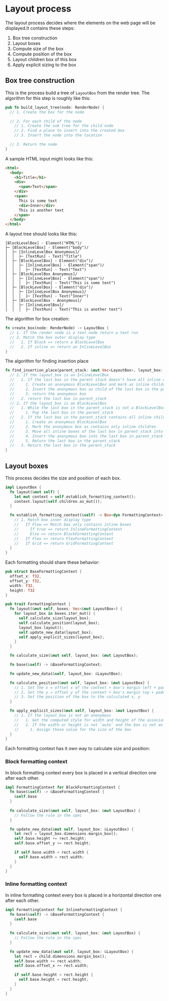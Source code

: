 # Layout process

The layout process decides where the elements on the web page will be displayed.It contains these steps:

1. Box tree construction
2. Layout boxes
  1. Compute size of the box
  2. Compute position of the box
  3. Layout children box of this box
  3. Apply explicit sizing to the box

## Box tree construction

This is the process build a tree of `LayoutBox` from the render tree. The algorithm for this step is roughly like this:

```rs
pub fn build_layout_tree(node: RenderNode) {
  // 1. Create the box for the node

  // 2. For each child of the node
    // 1. Create the sub tree for the child node
    // 2. Find a place to insert into the created box
    // 3. Insert the node into the location

  // 3. Return the node
}
```

A sample HTML input might looks like this:

```html
<html>
  <body>
    <h1>Title</h1>
    <div>
      <span>Text</span>
    </div>
    <span>
      This is some text
      <div>Inner</div>
      This is another text
    </span>
  </body>
</html>
```

A layout tree should looks like this:

```
[BlockLevelBox] - Element("HTML")/
├─ [BlockLevelBox] - Element("body")/
│  ├─ [InlineLevelBox Anonymous]/
│  │  ├─ [TextRun] - Text("Title")
│  ├─ [BlockLevelBox] - Element("div")/
│  │  ├─ [InlineLevelBox] - Element("span")/
│  │  │  ├─ [TextRun] - Text("Text")
│  ├─ [BlockLevelBox Anonymous]/
│  │  ├─ [InlineLevelBox] - Element("span")/
│  │  │  ├─ [TextRun] - Text("This is some text")
│  ├─ [BlockLevelBox] - Element("div")/
│  │  ├─ [InlineLevelBox Anonymous]/
│  │  │  ├─ [TextRun] - Text("Inner")
│  ├─ [BlockLevelBox - Anonymous]/
│  │  ├─ [InlineLevelBox]/
│  │  │  ├─ [TextRun] - Text("This is another text")
```

The algorithm for box creation:

```rs
fn create_box(node: RenderNode) -> LayoutBox {
  // 1. If the render node is a text node return a text run
  // 2. Match the box outer display type
  //   1. If Block => return a BlockLevelBox
  //   2. If inline => return an InlineLevelBox
}
```

The algorithm for finding insertion place

```rs
fn find_insertion_place(parent_stack: &mut Vec<LayoutBox>, layout_box: &LayoutBox) -> &mut LayoutBox {
  // 1. If the layout_box is an InlineLevelBox
  //   1. If the last box in the parent stack doesn't have all inline children
  //     1. Create an anonymous BlockLevelBox and mark as inline children only
  //     2. Insert the anonymous box as child of the last box in the parent stack
  //     3. return the anonymous box
  //   2. return the last box in parent_stack
  // 2. If the layout_box is an BlockLevelBox
  //   1. While the last box in the parent_stack is not a BlockLevelBox
  //     1. Pop the last box in the parent_stack
  //   2. If the last box in the parent_stack contains all inline children
  //     1. Create an anonymous BlockLevelBox
  //     2. Mark the anonymous box as contains only inline children
  //     3. Move all inline boxes of the last box in parent_stack into the anonymous box
  //     4. Insert the anonymous box into the last box in parent_stack
  //     5. Return the last box in the parent_stack
  //   3. Return the last box in the parent_stack
}
```

## Layout boxes

This process decides the size and position of each box.

```rs
impl LayoutBox {
  fn layout(&mut self) {
    let mut context = self.establish_formatting_context();
    context.layout(self.children.as_mut());
  }

  fn establish_formatting_context(&self) -> Box<dyn FormattingContext> {
    // 1. Match box inner display type
    //   If Flow => Match box only contains inline boxes
    //     If true => return InlineFormattingContext
    //     Else => return BlockFormattingContext
    //   If Flex => return FlexFormattingContext
    //   If Grid => return GridFormattingContext
  }
}
```

Each formatting should share these behavior:

```rs
pub struct BaseFormattingContext {
  offset_x: f32,
  offset_y: f32,
  width: f32,
  height: f32
}

pub trait FormattingContext {
  fn layout(&mut self, boxes: Vec<&mut LayoutBox>) {
    for layout_box in boxes.iter_mut() {
      self.calculate_size(layout_box);
      self.calculate_position(layout_box);
      layout_box.layout();
      self.update_new_data(layout_box);
      self.apply_explicit_sizes(layout_box);
    }
  }

  fn calculate_size(&mut self, layout_box: &mut LayoutBox);

  fn base(&self) -> &BaseFormattingContext;

  fn update_new_data(&self, layout_box: &LayoutBox);

  fn calculate_position(&mut self, layout_box: &mut LayoutBox) {
    // 1. Set the x = offset x of the context + box's margin left + padding left + border left
    // 2. Set the y = offset y of the context + box's margin top + padding top + border top
    // 3. Set the position of the box to the calculated x, y
  }

  fn apply_explicit_sizes(&mut self, layout_box: &mut LayoutBox) {
    // 1. If the layout_box is not an anonymous
    //   1. Get the computed style for width and height of the associated render node
    //   2. If the width or height is not `auto` and the box is not an inline box
    //     1. Assign those value for the size of the box
  }
}
```

Each formatting context has it own way to calculate size and position:

### Block formatting context

In block formatting context every box is placed in a vertical direction one after each other.

```rs
impl FormattingContext for BlockFormattingContext {
  fn base(&self) -> &BaseFormattingContext {
    &self.base
  }
  
  fn calculate_size(&mut self, layout_box: &mut LayoutBox) {
    // Follow the rule in the spec
  }

  fn update_new_data(&mut self, layout_box: &LayoutBox) {
    let rect = layout_box.dimensions.margin_box();
    self.base.height += rect.height;
    self.base.offset_y += rect.height;

    if self.base.width < rect.width {
      self.base.width = rect.width;
    }
  }
}
```

### Inline formatting context

In inline formatting context every box is placed in a horizontal direction one after each other.

```rs
impl FormattingContext for InlineFormattingContext {
  fn base(&self) -> &BaseFormattingContext {
    &self.base
  }
  
  fn calculate_size(&mut self, layout_box: &mut LayoutBox) {
    // Follow the rule in the spec
  }

  fn update_new_data(&mut self, layout_box: &LayoutBox) {
    let rect = child.dimensions.margin_box();
    self.base.width += rect.width;
    self.base.offset_x += rect.width;

    if self.base.height < rect.height {
      self.base.height = rect.height;
    }
  }
}
```
